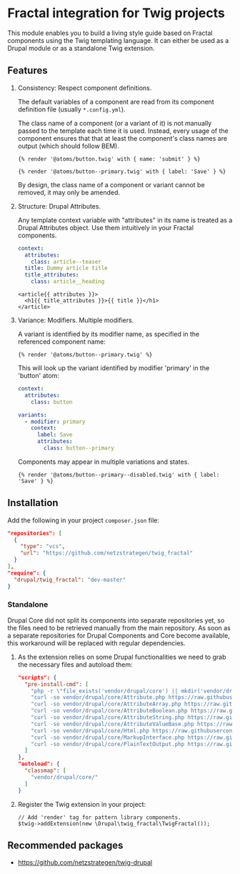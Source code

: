# Fractal integration for Twig projects

This module enables you to build a living style guide based on Fractal components using the Twig templating language.
It can either be used as a Drupal module or as a standalone Twig extension.

## Features

1. Consistency: Respect component definitions.

    The default variables of a component are read from its component definition
    file (usually `*.config.yml`).

    The class name of a component (or a variant of it) is not manually passed to
    the template each time it is used.  Instead, every usage of the component
    ensures that that at least the component's class names are output (which
    should follow BEM).

    ```twig
    {% render '@atoms/button.twig' with { name: 'submit' } %}

    {% render '@atoms/button--primary.twig' with { label: 'Save' } %}
    ```

    By design, the class name of a component or variant cannot be removed, it
    may only be amended.

2. Structure: Drupal Attributes.

    Any template context variable with "attributes" in its name is treated as a
    Drupal Attributes object.  Use them intuitively in your Fractal components.

    ```yml
    context:
      attributes:
        class: article--teaser
      title: Dummy article title
      title_attributes:
        class: article__heading
    ```
    ```twig
    <article{{ attributes }}>
      <h1{{ title_attributes }}>{{ title }}</h1>
    </article>
    ```

3. Variance: Modifiers. Multiple modifiers.

    A variant is identified by its modifier name, as specified in the referenced
    component name:

    ```twig
    {% render '@atoms/button--primary.twig' %}
    ```

    This will look up the variant identified by modifier 'primary' in the
    'button' atom:

    ```yml
    context:
      attributes:
        class: button

    variants:
      - modifier: primary
        context:
          label: Save
          attributes:
            class: button--primary
    ```

    Components may appear in multiple variations and states.

    ```twig
    {% render '@atoms/button--primary--disabled.twig' with { label: 'Save' } %}
    ```

## Installation
Add the following in your project `composer.json` file:

```json
"repositories": [
  {
    "type": "vcs",
    "url": "https://github.com/netzstrategen/twig_fractal"
  }
],
"require": {
  "drupal/twig_fractal": "dev-master"
}
```

### Standalone

Drupal Core did not split its components into separate repositories yet, so the files
need to be retrieved manually from the main repository. As soon as a separate
repositories for Drupal Components and Core become available, this workaround will be
replaced with regular dependencies.

1. As the extension relies on some Drupal functionalities we need to grab the necessary files and autoload them: 
    ```json
    "scripts": {
      "pre-install-cmd": [
        "php -r \"file_exists('vendor/drupal/core') || mkdir('vendor/drupal/core', 0775, TRUE);\"",
        "curl -so vendor/drupal/core/Attribute.php https://raw.githubusercontent.com/drupal/drupal/8.6.x/core/lib/Drupal/Core/Template/Attribute.php",
        "curl -so vendor/drupal/core/AttributeArray.php https://raw.githubusercontent.com/drupal/drupal/8.6.x/core/lib/Drupal/Core/Template/AttributeArray.php",
        "curl -so vendor/drupal/core/AttributeBoolean.php https://raw.githubusercontent.com/drupal/drupal/8.6.x/core/lib/Drupal/Core/Template/AttributeBoolean.php",
        "curl -so vendor/drupal/core/AttributeString.php https://raw.githubusercontent.com/drupal/drupal/8.6.x/core/lib/Drupal/Core/Template/AttributeString.php",
        "curl -so vendor/drupal/core/AttributeValueBase.php https://raw.githubusercontent.com/drupal/drupal/8.6.x/core/lib/Drupal/Core/Template/AttributeValueBase.php",
        "curl -so vendor/drupal/core/Html.php https://raw.githubusercontent.com/drupal/drupal/8.6.x/core/lib/Drupal/Component/Utility/Html.php",
        "curl -so vendor/drupal/core/MarkupInterface.php https://raw.githubusercontent.com/drupal/drupal/8.6.x/core/lib/Drupal/Component/Render/MarkupInterface.php",
        "curl -so vendor/drupal/core/PlainTextOutput.php https://raw.githubusercontent.com/drupal/drupal/8.6.x/core/lib/Drupal/Component/Render/PlainTextOutput.php"
      ]
    },
    "autoload": {
      "classmap": [
        "vendor/drupal/core/"
      ]
    }
    ```

2. Register the Twig extension in your project:

    ```
    // Add 'render' tag for pattern library components.
    $twig->addExtension(new \Drupal\twig_fractal\TwigFractal());
    ```

## Recommended packages

* https://github.com/netzstrategen/twig-drupal
